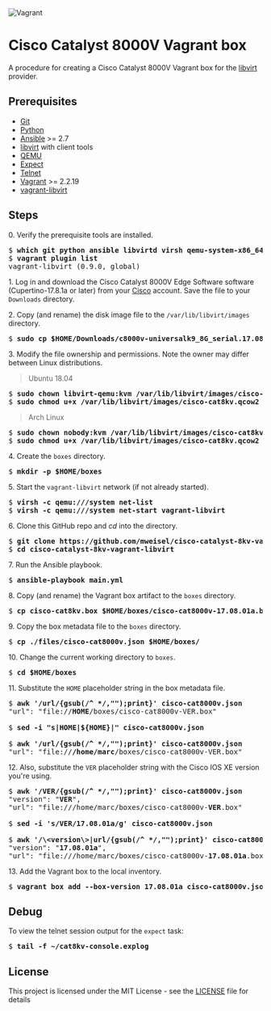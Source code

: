 <img alt="Vagrant" src="https://img.shields.io/badge/vagrant%20-%231563FF.svg?&style=for-the-badge&logo=vagrant&logoColor=white"/>

# Cisco Catalyst 8000V Vagrant box

A procedure for creating a Cisco Catalyst 8000V Vagrant box for the [libvirt](https://libvirt.org) provider.

## Prerequisites

  * [Git](https://git-scm.com)
  * [Python](https://www.python.org)
  * [Ansible](https://docs.ansible.com/ansible/latest/index.html) >= 2.7
  * [libvirt](https://libvirt.org) with client tools
  * [QEMU](https://www.qemu.org)
  * [Expect](https://en.wikipedia.org/wiki/Expect)
  * [Telnet](https://en.wikipedia.org/wiki/Telnet)
  * [Vagrant](https://www.vagrantup.com) >= 2.2.19
  * [vagrant-libvirt](https://github.com/vagrant-libvirt/vagrant-libvirt)

## Steps

0\. Verify the prerequisite tools are installed.

<pre>
$ <b>which git python ansible libvirtd virsh qemu-system-x86_64 expect telnet vagrant</b>
$ <b>vagrant plugin list</b>
vagrant-libvirt (0.9.0, global)
</pre>

1\. Log in and download the Cisco Catalyst 8000V Edge Software software (Cupertino-17.8.1a or later) from your [Cisco](https://software.cisco.com/download/home/286327102/type) account. Save the file to your `Downloads` directory.

2\. Copy (and rename) the disk image file to the `/var/lib/libvirt/images` directory.

<pre>
$ <b>sudo cp $HOME/Downloads/c8000v-universalk9_8G_serial.17.08.01a.qcow2 /var/lib/libvirt/images/cisco-cat8kv.qcow2</b>
</pre>

3\. Modify the file ownership and permissions. Note the owner may differ between Linux distributions.

> Ubuntu 18.04

<pre>
$ <b>sudo chown libvirt-qemu:kvm /var/lib/libvirt/images/cisco-cat8kv.qcow2</b>
$ <b>sudo chmod u+x /var/lib/libvirt/images/cisco-cat8kv.qcow2</b>
</pre>

> Arch Linux

<pre>
$ <b>sudo chown nobody:kvm /var/lib/libvirt/images/cisco-cat8kv.qcow2</b>
$ <b>sudo chmod u+x /var/lib/libvirt/images/cisco-cat8kv.qcow2</b>
</pre>

4\. Create the `boxes` directory.

<pre>
$ <b>mkdir -p $HOME/boxes</b>
</pre>

5\. Start the `vagrant-libvirt` network (if not already started).

<pre>
$ <b>virsh -c qemu:///system net-list</b>
$ <b>virsh -c qemu:///system net-start vagrant-libvirt</b>
</pre>

6\. Clone this GitHub repo and _cd_ into the directory.

<pre>
$ <b>git clone https://github.com/mweisel/cisco-catalyst-8kv-vagrant-libvirt</b>
$ <b>cd cisco-catalyst-8kv-vagrant-libvirt</b>
</pre>

7\. Run the Ansible playbook.

<pre>
$ <b>ansible-playbook main.yml</b>
</pre>

8\. Copy (and rename) the Vagrant box artifact to the `boxes` directory.

<pre>
$ <b>cp cisco-cat8kv.box $HOME/boxes/cisco-cat8000v-17.08.01a.box</b>
</pre>

9\. Copy the box metadata file to the `boxes` directory.

<pre>
$ <b>cp ./files/cisco-cat8000v.json $HOME/boxes/</b>
</pre>

10\. Change the current working directory to `boxes`.

<pre>
$ <b>cd $HOME/boxes</b>
</pre>

11\. Substitute the `HOME` placeholder string in the box metadata file.

<pre>
$ <b>awk '/url/{gsub(/^ */,"");print}' cisco-cat8000v.json</b>
"url": "file://<b>HOME</b>/boxes/cisco-cat8000v-VER.box"

$ <b>sed -i "s|HOME|${HOME}|" cisco-cat8000v.json</b>

$ <b>awk '/url/{gsub(/^ */,"");print}' cisco-cat8000v.json</b>
"url": "file://<b>/home/marc</b>/boxes/cisco-cat8000v-VER.box"
</pre>

12\. Also, substitute the `VER` placeholder string with the Cisco IOS XE version you're using.

<pre>
$ <b>awk '/VER/{gsub(/^ */,"");print}' cisco-cat8000v.json</b>
"version": "<b>VER</b>",
"url": "file:///home/marc/boxes/cisco-cat8000v-<b>VER</b>.box"

$ <b>sed -i 's/VER/17.08.01a/g' cisco-cat8000v.json</b>

$ <b>awk '/\&lt;version\&gt;|url/{gsub(/^ */,"");print}' cisco-cat8000v.json</b>
"version": "<b>17.08.01a</b>",
"url": "file:///home/marc/boxes/cisco-cat8000v-<b>17.08.01a</b>.box"
</pre>

13\. Add the Vagrant box to the local inventory.

<pre>
$ <b>vagrant box add --box-version 17.08.01a cisco-cat8000v.json</b>
</pre>

## Debug

To view the telnet session output for the `expect` task:

<pre>
$ <b>tail -f ~/cat8kv-console.explog</b>
</pre>

## License

This project is licensed under the MIT License - see the [LICENSE](LICENSE) file for details
